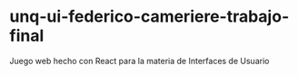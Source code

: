 # unq-ui-federico-cameriere-trabajo-final
Juego web hecho con React para la materia de Interfaces de Usuario
